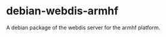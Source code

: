 debian-webdis-armhf
===================

A debian package of the webdis server for the armhf platform.
